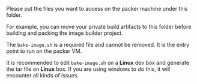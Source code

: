 Please put the files you want to access on the packer machine under this folder.

For example, you can move your private build artifacts to this folder before building and packing the image builder project.

The `bake-image.sh` is a required file and cannot be removed. It is the entry point to run on the packer VM.

It is recommended to edit `bake-image.sh` on a **Linux** dev box and generate the tar file on **Linux** box. If you are using windows to do this, it will encounter all kinds of issues.